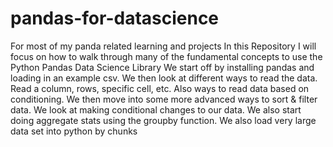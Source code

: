 # pandas-for-datascience
For most of my panda related learning and projects
In this Repository I will focus on how to walk through many of the fundamental concepts to use the Python Pandas Data Science Library
We start off by installing pandas and loading in an example csv. We then look at different ways to read the data.
Read a column, rows, specific cell, etc. Also ways to read data based on conditioning. 
We then move into some more advanced ways to sort & filter data. We look at making conditional changes to our data. 
We also start doing aggregate stats using the groupby function. 
We also load very large data set into python by chunks
